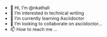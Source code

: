 - 👋 Hi, I’m @nkathali
- 👀 I’m interested in technical writing
- 🌱 I’m currently learning Asciidoctor
- 💞️ I’m looking to collaborate on asciidoctor...
- 📫 How to reach me ...

<!---
nkathali/nkathali is a ✨ special ✨ repository because its `README.md` (this file) appears on your GitHub profile.
You can click the Preview link to take a look at your changes.
--->
